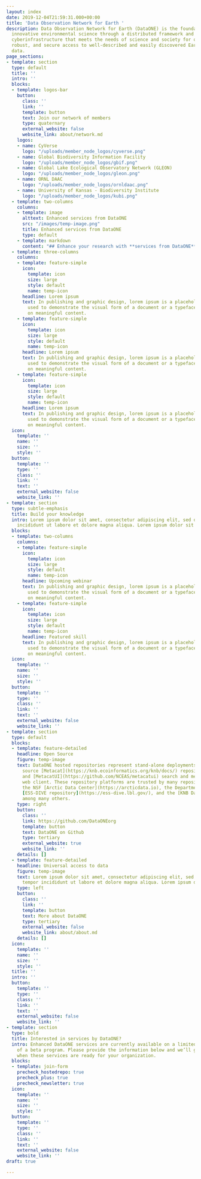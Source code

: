 ```yaml
---
layout: index
date: 2019-12-04T21:59:31.000+00:00
title: 'Data Observation Network for Earth '
description: Data Observation Network for Earth (DataONE) is the foundation of new
  innovative environmental science through a distributed framework and sustainable
  cyberinfrastructure that meets the needs of science and society for open, persistent,
  robust, and secure access to well-described and easily discovered Earth observational
  data.
page_sections:
- template: section
  type: default
  title: ''
  intro: ''
  blocks:
  - template: logos-bar
    button:
      class: ''
      link: ''
      template: button
      text: Join our network of members
      type: quaternary
      external_website: false
      website_link: about/network.md
    logos:
    - name: CyVerse
      logo: "/uploads/member_node_logos/cyverse.png"
    - name: Global Biodiversity Information Facility
      logo: "/uploads/member_node_logos/gbif.png"
    - name: Global Lake Ecological Observatory Network (GLEON)
      logo: "/uploads/member_node_logos/gleon.png"
    - name: ORNL DAAC
      logo: "/uploads/member_node_logos/ornldaac.png"
    - name: University of Kansas - Biodiversity Institute
      logo: "/uploads/member_node_logos/kubi.png"
  - template: two-columns
    columns:
    - template: image
      alttext: Enhanced services from DataONE
      src: "/images/temp-image.png"
      title: Enhanced services from DataONE
      type: default
    - template: markdown
      content: "## Enhance your research with **services from DataONE**"
  - template: three-columns
    columns:
    - template: feature-simple
      icon:
        template: icon
        size: large
        style: default
        name: temp-icon
      headline: Lorem ipsum
      text: In publishing and graphic design, lorem ipsum is a placeholder text commonly
        used to demonstrate the visual form of a document or a typeface without relying
        on meaningful content.
    - template: feature-simple
      icon:
        template: icon
        size: large
        style: default
        name: temp-icon
      headline: Lorem ipsum
      text: In publishing and graphic design, lorem ipsum is a placeholder text commonly
        used to demonstrate the visual form of a document or a typeface without relying
        on meaningful content.
    - template: feature-simple
      icon:
        template: icon
        size: large
        style: default
        name: temp-icon
      headline: Lorem ipsum
      text: In publishing and graphic design, lorem ipsum is a placeholder text commonly
        used to demonstrate the visual form of a document or a typeface without relying
        on meaningful content.
  icon:
    template: ''
    name: ''
    size: ''
    style: ''
  button:
    template: ''
    type: ''
    class: ''
    link: ''
    text: ''
    external_website: false
    website_link: ''
- template: section
  type: subtle-emphasis
  title: Build your knowledge
  intro: Lorem ipsum dolor sit amet, consectetur adipiscing elit, sed do eiusmod tempor
    incididunt ut labore et dolore magna aliqua. Lorem ipsum dolor sit amet.
  blocks:
  - template: two-columns
    columns:
    - template: feature-simple
      icon:
        template: icon
        size: large
        style: default
        name: temp-icon
      headline: Upcoming webinar
      text: In publishing and graphic design, lorem ipsum is a placeholder text commonly
        used to demonstrate the visual form of a document or a typeface without relying
        on meaningful content.
    - template: feature-simple
      icon:
        template: icon
        size: large
        style: default
        name: temp-icon
      headline: Featured skill
      text: In publishing and graphic design, lorem ipsum is a placeholder text commonly
        used to demonstrate the visual form of a document or a typeface without relying
        on meaningful content.
  icon:
    template: ''
    name: ''
    size: ''
    style: ''
  button:
    template: ''
    type: ''
    class: ''
    link: ''
    text: ''
    external_website: false
    website_link: ''
- template: section
  type: default
  blocks:
  - template: feature-detailed
    headline: Open Source
    figure: temp-image
    text: DataONE hosted repositories represent stand-alone deployments of the open
      source [Metacat](https://knb.ecoinformatics.org/knb/docs/) repository server
      and [MetacatUI](https://github.com/NCEAS/metacatui) search and metadata management
      web client. These repository platforms are trusted by many repositories, including
      the NSF [Arctic Data Center](https://arcticdata.io), the Department of Energy
      [ESS-DIVE repository](https://ess-dive.lbl.gov/), and the [KNB Data Repository](https://knb.ecoinformatics.org),
      among many others.
    type: right
    button:
      class: ''
      link: https://github.com/DataONEorg
      template: button
      text: DataONE on Github
      type: tertiary
      external_website: true
      website_link: ''
    details: []
  - template: feature-detailed
    headline: Universal access to data
    figure: temp-image
    text: Lorem ipsum dolor sit amet, consectetur adipiscing elit, sed do eiusmod
      tempor incididunt ut labore et dolore magna aliqua. Lorem ipsum dolor sit amet.
    type: left
    button:
      class: ''
      link: ''
      template: button
      text: More about DataONE
      type: tertiary
      external_website: false
      website_link: about/about.md
    details: []
  icon:
    template: ''
    name: ''
    size: ''
    style: ''
  title: ''
  intro: ''
  button:
    template: ''
    type: ''
    class: ''
    link: ''
    text: ''
    external_website: false
    website_link: ''
- template: section
  type: bold
  title: Interested in services by DataONE?
  intro: Enhanced DataONE services are currently available on a limited basis as part
    of a beta program. Please provide the information below and we’ll get in touch
    when these services are ready for your organization.
  blocks:
  - template: join-form
    precheck_hostedrepo: true
    precheck_plus: true
    precheck_newsletter: true
  icon:
    template: ''
    name: ''
    size: ''
    style: ''
  button:
    template: ''
    type: ''
    class: ''
    link: ''
    text: ''
    external_website: false
    website_link: ''
draft: true

---
```

